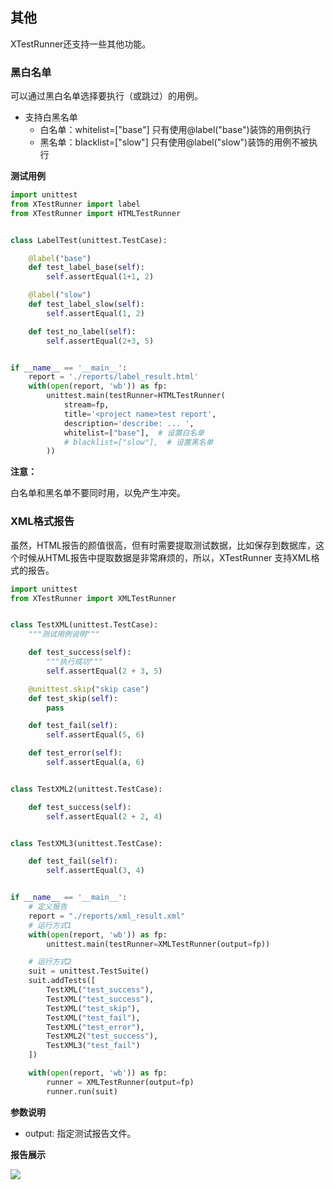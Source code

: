 ## 其他

XTestRunner还支持一些其他功能。

### 黑白名单

可以通过黑白名单选择要执行（或跳过）的用例。

* 支持白黑名单
  * 白名单：whitelist=["base"]  只有使用@label("base")装饰的用例执行
  * 黑名单：blacklist=["slow"]  只有使用@label("slow")装饰的用例不被执行

__测试用例__

```python
import unittest
from XTestRunner import label
from XTestRunner import HTMLTestRunner


class LabelTest(unittest.TestCase):

    @label("base")
    def test_label_base(self):
        self.assertEqual(1+1, 2)

    @label("slow")
    def test_label_slow(self):
        self.assertEqual(1, 2)

    def test_no_label(self):
        self.assertEqual(2+3, 5)


if __name__ == '__main__':
    report = './reports/label_result.html'
    with(open(report, 'wb')) as fp:
        unittest.main(testRunner=HTMLTestRunner(
            stream=fp,
            title='<project name>test report',
            description='describe: ... ',
            whitelist=["base"],  # 设置白名单
            # blacklist=["slow"],  # 设置黑名单
        ))
```

__注意：__

白名单和黑名单不要同时用，以免产生冲突。


### XML格式报告

虽然，HTML报告的颜值很高，但有时需要提取测试数据，比如保存到数据库，这个时候从HTML报告中提取数据是非常麻烦的，所以，XTestRunner 支持XML格式的报告。

```python
import unittest
from XTestRunner import XMLTestRunner


class TestXML(unittest.TestCase):
    """测试用例说明"""

    def test_success(self):
        """执行成功"""
        self.assertEqual(2 + 3, 5)

    @unittest.skip("skip case")
    def test_skip(self):
        pass

    def test_fail(self):
        self.assertEqual(5, 6)

    def test_error(self):
        self.assertEqual(a, 6)


class TestXML2(unittest.TestCase):

    def test_success(self):
        self.assertEqual(2 + 2, 4)


class TestXML3(unittest.TestCase):

    def test_fail(self):
        self.assertEqual(3, 4)


if __name__ == '__main__':
    # 定义报告
    report = "./reports/xml_result.xml"
    # 运行方式1
    with(open(report, 'wb')) as fp:
        unittest.main(testRunner=XMLTestRunner(output=fp))

    # 运行方式2
    suit = unittest.TestSuite()
    suit.addTests([
        TestXML("test_success"),
        TestXML("test_success"),
        TestXML("test_skip"),
        TestXML("test_fail"),
        TestXML("test_error"),
        TestXML2("test_success"),
        TestXML3("test_fail")
    ])

    with(open(report, 'wb')) as fp:
        runner = XMLTestRunner(output=fp)
        runner.run(suit)

```

__参数说明__

* output: 指定测试报告文件。

__报告展示__

![](../img/test_xml_report.png)

